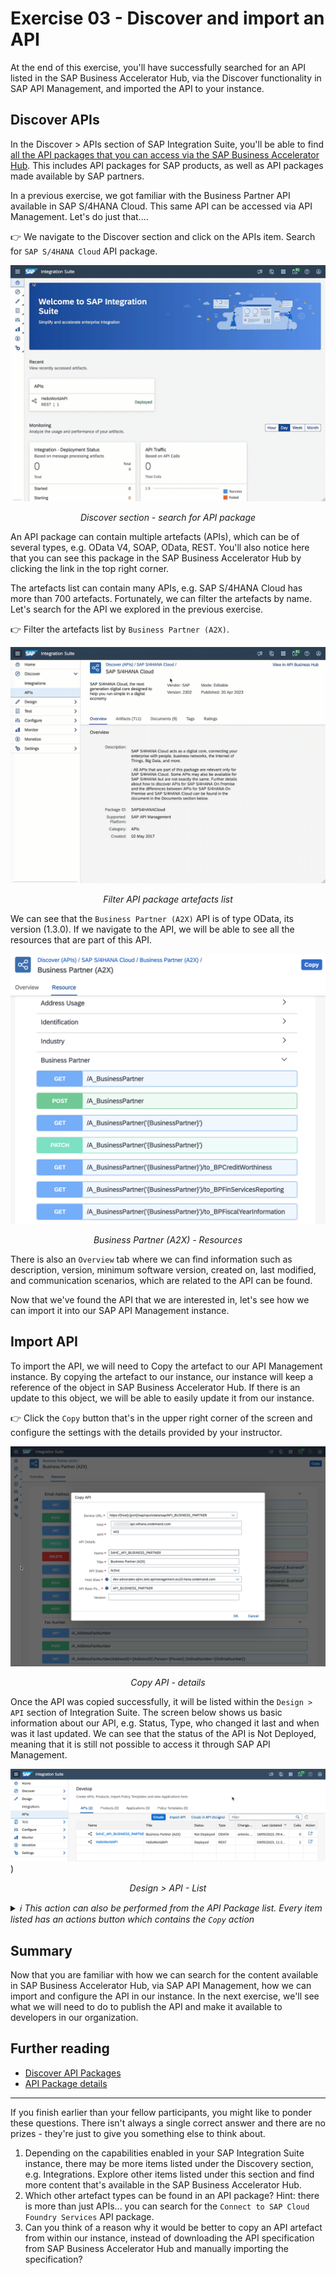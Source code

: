 # Exercise 03 - Discover and import an API

At the end of this exercise, you'll have successfully searched for an API listed in the SAP Business Accelerator Hub, via the Discover functionality in SAP API Management, and imported the API to your instance.

## Discover APIs

 In the Discover > APIs section of SAP Integration Suite, you'll be able to find [all the API packages that you can access via the SAP Business Accelerator Hub](https://api.sap.com/content-type/API/apis/packages). This includes API packages for SAP products, as well as API packages made available by SAP partners.

 In a previous exercise, we got familiar with the Business Partner API available in SAP S/4HANA Cloud. This same API can be accessed via API Management. Let's do just that.... 

👉 We navigate to the Discover section and click on the APIs item. Search for `SAP S/4HANA Cloud` API package.

![Discover section - search for API package](assets/discover-search.gif)
<p align = "center">
<i>Discover section - search for API package</i>
</p>

An API package can contain multiple artefacts (APIs), which can be of several types, e.g. OData V4, SOAP, OData, REST. You'll also notice here that you can see this package in the SAP Business Accelerator Hub by clicking the link in the top right corner. 

The artefacts list can contain many APIs, e.g. SAP S/4HANA Cloud has more than 700 artefacts. Fortunately, we can filter the artefacts by name. Let's search for the API we explored in the previous exercise.

👉 Filter the artefacts list by `Business Partner (A2X)`.

![Filter API package artefacts list](assets/api-package-filter-artefacts.gif)
<p align = "center">
<i>Filter API package artefacts list</i>
</p>

We can see that the `Business Partner (A2X)` API is of type OData, its version (1.3.0). If we navigate to the API, we will be able to see all the resources that are part of this API.

![Business Partner (A2X) - Resources](assets/bp-a2x-api-resources.png)
<p align = "center">
<i>Business Partner (A2X) - Resources</i>
</p>

There is also an `Overview` tab where we can find information such as description, version, minimum software version, created on, last modified, and communication scenarios, which are related to the API can be found.

Now that we've found the API that we are interested in, let's see how we can import it into our SAP API Management instance.

## Import API

To import the API, we will need to Copy the artefact to our API Management instance. By copying the artefact to our instance, our instance will keep a reference of the object in SAP Business Accelerator Hub. If there is an update to this object, we will be able to easily update it from our instance.

👉 Click the `Copy` button that's in the upper right corner of the screen and configure the settings with the details provided by your instructor.

![Copy API - details](assets/copy-api-details.png)
<p align = "center">
<i>Copy API - details</i>
</p>

Once the API was copied successfully, it will be listed within the `Design > API` section of Integration Suite. The screen below shows us basic information about our API, e.g. Status, Type, who changed it last and when was it last updated. We can see that the status of the API is Not Deployed, meaning that it is still not possible to access it through SAP API Management.

![Design > API - List](assets/design-apis-list.png))
<p align = "center">
<i>Design > API - List</i>
</p>

<details>
<summary><i>ℹ️ This action can also be performed from the API Package list. Every item listed has an actions button which contains the <code>Copy</code> action</i></summary>
<br />

![Artifact - Copy action](./assets/api-copy-action.gif)
<p align = "center">
<i>Artifact - Copy action</i>
</p>
</details>


## Summary

Now that you are familiar with how we can search for the content available in SAP Business Accelerator Hub, via SAP API Management, how we can import and configure the API in our instance. In the next exercise, we'll see what we will need to do to publish the API and make it available to developers in our organization.

## Further reading

* [Discover API Packages](https://help.sap.com/docs/sap-api-management/sap-api-management/discover-api-packages?locale=en-US)
* [API Package details](https://help.sap.com/docs/sap-api-management/sap-api-management/package-details?locale=en-US)

---

If you finish earlier than your fellow participants, you might like to ponder these questions. There isn't always a single correct answer and there are no prizes - they're just to give you something else to think about.

1. Depending on the capabilities enabled in your SAP Integration Suite instance, there may be more items listed under the Discovery section, e.g. Integrations. Explore other items listed under this section and find more content that's available in the SAP Business Accelerator Hub.
2. Which other artefact types can be found in an API package? Hint: there is more than just APIs... you can search for the `Connect to SAP Cloud Foundry Services` API package.
3. Can you think of a reason why it would be better to copy an API artefact from within our instance, instead of downloading the API specification from SAP Business Accelerator Hub and manually importing the specification?
